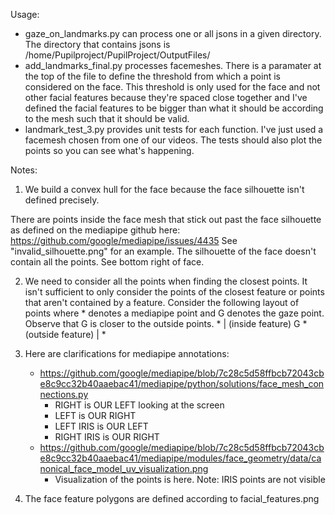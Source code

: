 
Usage:
 - gaze_on_landmarks.py can process one or all jsons in a given directory. The directory that contains jsons is /home/Pupilproject/PupilProject/OutputFiles/
 - add_landmarks_final.py processes facemeshes. There is a paramater at the top of the file to define the threshold from which a point is considered on the face. This threshold is only used for the face and not other facial features because they're spaced close together and I've defined the facial features to be bigger than what it should be according to the mesh such that it should be valid.
 - landmark_test_3.py provides unit tests for each function. I've just used a facemesh chosen from one of our videos. The tests should also plot the points so you can see what's happening.

Notes:
1. We build a convex hull for the face because the face silhouette isn't defined precisely. 

There are points inside the face mesh that stick out past the face silhouette as defined on the mediapipe github here: 
https://github.com/google/mediapipe/issues/4435
See "invalid_silhouette.png" for an example. The silhouette of the face doesn't contain all the points. See bottom right of face.

2. We need to consider all the points when finding the closest points.
It isn't sufficient to only consider the points of the closest feature or points that aren't contained by a feature.
Consider the following layout of points where * denotes a mediapipe point and G denotes the gaze point. Observe that G is closer to the outside points.
                 *
                 |
(inside feature) G * (outside feature)
                 |
                 *

3. Here are clarifications for mediapipe annotations:
    - https://github.com/google/mediapipe/blob/7c28c5d58ffbcb72043cbe8c9cc32b40aaebac41/mediapipe/python/solutions/face_mesh_connections.py
        - RIGHT is OUR LEFT looking at the screen
        - LEFT is OUR RIGHT
        - LEFT IRIS is OUR LEFT
        - RIGHT IRIS is OUR RIGHT
    - https://github.com/google/mediapipe/blob/7c28c5d58ffbcb72043cbe8c9cc32b40aaebac41/mediapipe/modules/face_geometry/data/canonical_face_model_uv_visualization.png 
        - Visualization of the points is here. Note: IRIS points are not visible

4. The face feature polygons are defined according to facial_features.png
